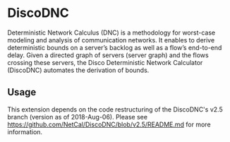 # DiscoDNC

Deterministic Network Calculus (DNC) is a methodology for worst-case modeling and analysis of communication networks. It enables to derive deterministic bounds on a server’s backlog as well as a flow’s end-to-end delay. Given a directed graph of servers (server graph) and the flows crossing these servers, the Disco Deterministic Network Calculator (DiscoDNC) automates the derivation of bounds.

## Usage

This extension depends on the code restructuring of the DiscoDNC's v2.5 branch (version as of 2018-Aug-06).
Please see https://github.com/NetCal/DiscoDNC/blob/v2.5/README.md for more information.
